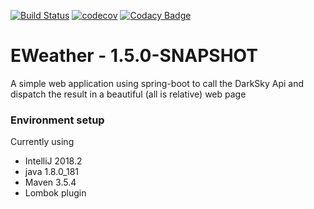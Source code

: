 [![Build Status](https://travis-ci.org/ErwanLT/Weather.svg?branch=master)](https://travis-ci.org/ErwanLT/Weather)
[![codecov](https://codecov.io/gh/ErwanLT/Weather/branch/master/graph/badge.svg)](https://codecov.io/gh/ErwanLT/Weather)
[![Codacy Badge](https://api.codacy.com/project/badge/Grade/d49bd42b687748199013d117fb0aaa1c)](https://www.codacy.com/app/ErwanLT/Weather?utm_source=github.com&amp;utm_medium=referral&amp;utm_content=ErwanLT/Weather&amp;utm_campaign=Badge_Grade)

# EWeather - 1.5.0-SNAPSHOT
A simple web application using spring-boot to call the DarkSky Api and dispatch the result in a beautiful (all is relative) web page 

### Environment setup
Currently using
  - IntelliJ 2018.2
  - java 1.8.0_181
  - Maven 3.5.4
  - Lombok plugin
